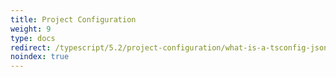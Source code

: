 ```yaml
---
title: Project Configuration
weight: 9
type: docs
redirect: /typescript/5.2/project-configuration/what-is-a-tsconfig-json
noindex: true
---
```

